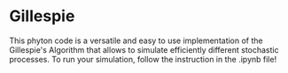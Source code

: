 # Gillespie
This phyton code is a versatile and easy to use implementation of the Gillespie's Algorithm that allows to simulate efficiently different stochastic processes. To run your simulation, follow the instruction in the .ipynb file!
